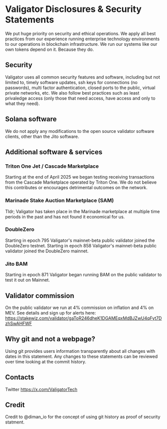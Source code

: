 # Valigator Disclosures & Security Statements
We put huge priority on security and ethical operations. We apply all best practices from our experience running enterprise technology environments to our operations in blockchain infrastructure. We run our systems like our own tokens depend on it. Because they do.

## Security
Valigator uses all common security features and software, including but not limited to, timely software updates, ssh keys for connections (no passwords), multi factor authentication, closed ports to the public, virtual private networks, etc. We also follow best practices such as least privaledge access (only those that need access, have access and only to what they need).

## Solana software
We do not apply any modifications to the open source validator software clients, other than the Jito software.

## Additional software & services
### Triton One Jet / Cascade Marketplace
Starting at the end of April 2025 we began testing receiving transactions from the Cascade Marketplace operated by Triton One.  We do not believe this contributes or encourages detrimental outcomes on the network.

### Marinade Stake Auction Marketplace (SAM)
Tldr; Valigator has taken place in the Marinade marketplace at multiple time periods in the past and has not found it economical for us.

### DoubleZero
Starting in epoch 795 Valigator's mainnet-beta public validator joined the DoubleZero testnet.
Starting in epoch 858 Valigator's mainnet-beta public validator joined the DoubleZero mainnet.

### Jito BAM
Starting in epoch 871 Valigator began running BAM on the public validator to test it out on Mainnet.

## Validator commission
On the public validator we run at 4% commission on inflation and 4% on MEV. See details and sign up for alerts here: https://stakewiz.com/validator/gaToR246dheK1DGAMEqxMdBJZwU4qFyt7DzhSwAHFWF

## Why git and not a webpage?
Using git provides users information transparently about all changes with dates in this statement. Any changes to these statements can be reviewed over time looking at the commit history.

## Contacts
Twitter https://x.com/ValigatorTech

## Credit
Credit to @diman_io for the concept of using git history as proof of security statment. 